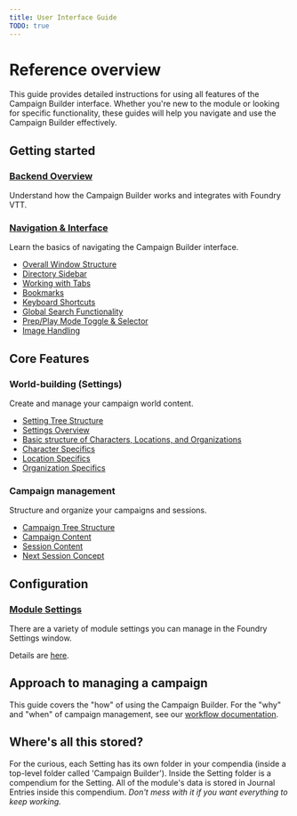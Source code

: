 ```yaml
---
title: User Interface Guide
TODO: true
---
```


# Reference overview

This guide provides detailed instructions for using all features of the Campaign Builder interface. Whether you're new to the module or looking for specific functionality, these guides will help you navigate and use the Campaign Builder effectively.

## Getting started

### [Backend Overview](backend/)
Understand how the Campaign Builder works and integrates with Foundry VTT.

### [Navigation & Interface](navigation/)
Learn the basics of navigating the Campaign Builder interface.

- [Overall Window Structure](navigation/main-display.md)
- [Directory Sidebar](navigation/sidebar)
- [Working with Tabs](navigation/tabs.md)
- [Bookmarks](navigation/bookmarks.md)
- [Keyboard Shortcuts](navigation/shortcuts.md)
- [Global Search Functionality](navigation/search.md)
- [Prep/Play Mode Toggle & Selector](navigation/prep-play.md)
- [Image Handling](navigation/image-handling.md)

## Core Features

### World-building (Settings)
Create and manage your campaign world content.

- [Setting Tree Structure](content/settings)
- [Settings Overview](content/settings)
- [Basic structure of Characters, Locations, and Organizations](content/entry)
- [Character Specifics](content/characters)
- [Location Specifics](content/locations)
- [Organization Specifics](content/organizations)

### Campaign management
Structure and organize your campaigns and sessions.

- [Campaign Tree Structure](campaigns-and-sessions/campaign.md)
- [Campaign Content](content/campaign)
- [Session Content](content/session)
- [Next Session Concept](campaigns-and-sessions/next-session.md)

## Configuration

### [Module Settings](module-settings/)
There are a variety of module settings you can manage in the Foundry Settings window.  

Details are [here](module-settings).

## Approach to managing a campaign
This guide covers the "how" of using the Campaign Builder. For the "why" and "when" of campaign management, see our [workflow documentation](../guide/). 

## Where's all this stored?
For the curious, each Setting has its own folder in your compendia (inside a top-level folder called 'Campaign Builder').  Inside the Setting folder is a compendium for the Setting.  All of the module's data is stored in Journal Entries inside this compendium.  *Don't mess with it if you want everything to keep working.*
